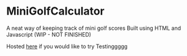 # MiniGolfCalculator

A neat way of keeping track of mini golf scores
Built using HTML and Javascript
(WIP - NOT FINISHED)

Hosted [here](https://benforino.co.uk) if you would like to try
Testinggggg
